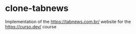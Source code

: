 # clone-tabnews

Implementation of the https://tabnews.com.br/ website for the https://curso.dev/ course
